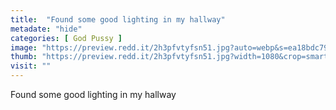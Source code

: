```yaml
---
title:  "Found some good lighting in my hallway"
metadate: "hide"
categories: [ God Pussy ]
image: "https://preview.redd.it/2h3pfvtyfsn51.jpg?auto=webp&s=ea18bdc798f8456fe06a347a6a370f630bce662d"
thumb: "https://preview.redd.it/2h3pfvtyfsn51.jpg?width=1080&crop=smart&auto=webp&s=aa5bb96a03649e084ecdd90447e8a205da851b9b"
visit: ""
---
```

Found some good lighting in my hallway
